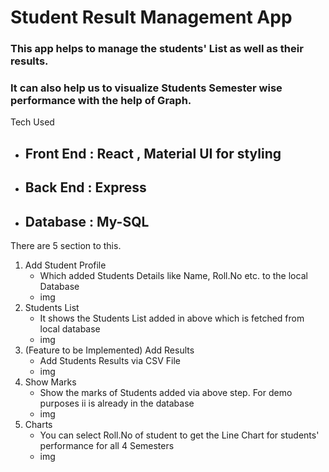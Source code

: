 # **Student Result Management App**

### This app helps to manage the students' List as well as their results.

### It can also help us to visualize Students Semester wise performance with the help of Graph.

Tech Used

- ## Front End : React , Material UI for styling
    
- ## Back End : Express
    
- ## Database : My-SQL
    

There are 5 section to this.

1.  Add Student Profile
    - Which added Students Details like Name, Roll.No etc. to the local Database
    - img
2.  Students List
    - It shows the Students List added in above which is fetched from local database
    - img
3.  (Feature to be Implemented) Add Results
    - Add Students Results via CSV File
    - img
4.  Show Marks
    - Show the marks of Students added via above step. For demo purposes ii is already in the database
    - img
5.  Charts
    - You can select Roll.No of student to get the Line Chart for students' performance for all 4 Semesters
    - img
